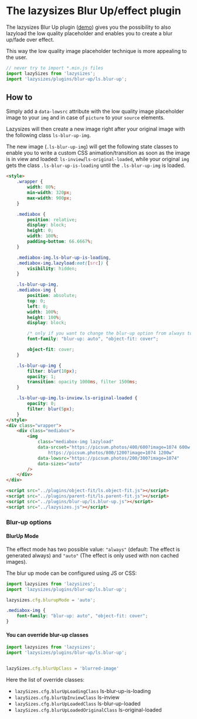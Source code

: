 # The lazysizes Blur Up/effect plugin

The lazysizes Blur Up plugin ([demo](https://jsfiddle.net/trixta/v0oq0412/embedded/result/)) gives you the possibility
to also lazyload the low quality placeholder and enables you to create a blur up/fade over effect.

This way the low quality image placeholder technique is more appealing to the user.

```js
// never try to import *.min.js files
import lazySizes from 'lazysizes';
import 'lazysizes/plugins/blur-up/ls.blur-up';
```

## How to

Simply add a `data-lowsrc` attribute with the low quality image placeholder image to your `img` and in case of `picture`
to your `source` elements.

Lazysizes will then create a new image right after your original image with the following class `ls-blur-up-img`.

The new image (`.ls-blur-up-img`) will get the following state classes to enable you to write a custom CSS
animation/transition as soon as the image is in view and loaded: `ls-inview`/`ls-original-loaded`, while your
original `img` gets the class `.ls-blur-up-is-loading` until the `.ls-blur-up-img` is loaded.

```html
<style>
	.wrapper {
		width: 80%;
		min-width: 320px;
		max-width: 900px;
	}

	.mediabox {
		position: relative;
		display: block;
		height: 0;
		width: 100%;
		padding-bottom: 66.6667%;
	}

	.mediabox-img.ls-blur-up-is-loading,
	.mediabox-img.lazyload:not([src]) {
		visibility: hidden;
	}

	.ls-blur-up-img,
	.mediabox-img {
		position: absolute;
		top: 0;
		left: 0;
		width: 100%;
		height: 100%;
		display: block;

		/* only if you want to change the blur-up option from always to auto or want to use blur up effect without a lowsrc image. */
		font-family: "blur-up: auto", "object-fit: cover";

		object-fit: cover;
	}

	.ls-blur-up-img {
		filter: blur(10px);
		opacity: 1;
		transition: opacity 1000ms, filter 1500ms;
	}

	.ls-blur-up-img.ls-inview.ls-original-loaded {
		opacity: 0;
		filter: blur(5px);
	}
</style>
<div class="wrapper">
	<div class="mediabox">
		<img
			class="mediabox-img lazyload"
			data-srcset="https://picsum.photos/400/600?image=1074 600w 400h,
				https://picsum.photos/800/1200?image=1074 1200w"
			data-lowsrc="https://picsum.photos/200/300?image=1074"
			data-sizes="auto"
		/>
	</div>
</div>

<script src="../plugins/object-fit/ls.object-fit.js"></script>
<script src="../plugins/parent-fit/ls.parent-fit.js"></script>
<script src="../plugins/blur-up/ls.blur-up.js"></script>
<script src="../lazysizes.js"></script>
```

### Blur-up options

#### BlurUp Mode

The effect mode has two possible value: `"always"` (default: The effect is generated always) and `"auto"` (The effect is
only used with non cached images).

The blur up mode can be configured using JS or CSS:

```js
import lazysizes from 'lazysizes';
import 'lazysizes/plugins/blur-up/ls.blur-up';

lazysizes.cfg.blurupMode = 'auto';
```

```css
.mediabox-img {
	font-family: "blur-up: auto", "object-fit: cover";
}
```

#### You can override blur-up classes

```js
import lazysizes from 'lazysizes';
import 'lazysizes/plugins/blur-up/ls.blur-up';


lazySizes.cfg.blurUpClass = 'blurred-image'
```

Here the list of override classes:

* ``lazySizes.cfg.blurUpLoadingClass`` ls-blur-up-is-loading
* ``lazySizes.cfg.blurUpInviewClass`` ls-inview
* ``lazySizes.cfg.blurUpLoadedClass`` ls-blur-up-loaded
* ``lazySizes.cfg.blurUpLoadedOriginalClass`` ls-original-loaded
